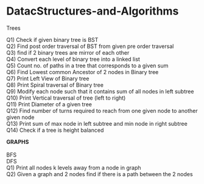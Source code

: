 # DatacStructures-and-Algorithms


Trees

Q1)  Check if given binary tree is BST <br>
Q2) Find post order traversal of BST from given pre order traversal<br>
Q3) find if 2 binary trees are mirror of each other<br>
Q4) Convert each level of binary tree into a linked list<br>
Q5) Count no. of paths in a tree that corresponds to a given sum<br>
Q6) Find Lowest common Ancestor of 2 nodes in Binary tree<br>
Q7) Print Left View of Binary tree<br>
Q8) Print Spiral traversal of Binary tree<br>
Q9) Modify each node such that it contains sum of all nodes in left subtree<br>
Q10) Print Vertical traversal of tree (left to right)<br>
Q11) Print Diameter of a given tree<br>
Q12) Find number of turns required to reach from one given node to another given node<br>
Q13) Print sum of max node in left subtree and min node in right subtree<br>
Q14) Check if a tree is height balanced <br>

<b>GRAPHS</b><br>
<br>
BFS<br>
DFS<br>
Q1) Print all nodes k levels away from a node in graph<br>
Q2) Given a graph and 2 nodes find if there is a path between the 2 nodes<br>



